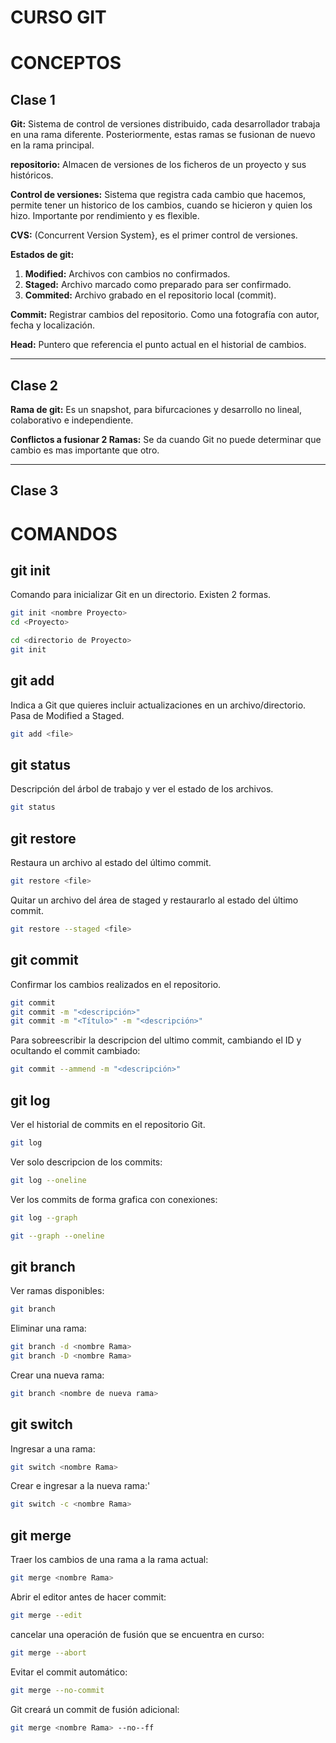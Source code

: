 # **CURSO GIT**

# CONCEPTOS
## **Clase 1**
**Git:**
Sistema de control de versiones distribuido, cada desarrollador trabaja en una rama diferente. Posteriormente, estas ramas se fusionan de nuevo en la rama principal.

**repositorio:**
Almacen de versiones de los ficheros de un proyecto y sus históricos.

**Control de versiones:** 
Sistema que registra cada cambio que hacemos, permite tener un historico de los cambios, cuando se hicieron y quien los hizo. Importante por rendimiento y es flexible.

**CVS:**
(Concurrent Version System}, es el primer control de versiones.

**Estados de git:**
1. **Modified:** Archivos con cambios no confirmados.
2. **Staged:** Archivo marcado como preparado para ser confirmado.
3. **Commited:** Archivo grabado en el repositorio local (commit).

**Commit:** 
Registrar cambios del repositorio. Como una fotografía con autor, fecha y localización.

**Head:** 
Puntero que referencia el punto actual en el historial de cambios.
****
## **Clase 2**
**Rama de git:**
Es un snapshot, para bifurcaciones y desarrollo no lineal, colaborativo e independiente.

**Conflictos a fusionar 2 Ramas:**
Se da cuando Git no puede determinar que cambio es mas importante que otro.
****
## **Clase 3**

# COMANDOS
## git init
Comando para inicializar Git en un directorio. Existen 2 formas.
```bash
git init <nombre Proyecto>
cd <Proyecto>
```
```bash
cd <directorio de Proyecto>
git init
```
## git add
Indica a Git que quieres incluir actualizaciones en un archivo/directorio. Pasa de Modified a Staged.
```bash
git add <file>
```
## git status
Descripción del árbol de trabajo y ver el estado de los archivos.
```bash
git status
```
## git restore
Restaura un archivo al estado del último commit.
 ```bash
git restore <file>
```
Quitar un archivo del área de staged y restaurarlo al estado del último commit.
  ```bash
git restore --staged <file>
```
## git commit
Confirmar los cambios realizados en el repositorio.
  ```bash
git commit
git commit -m "<descripción>"
git commit -m "<Título>" -m "<descripción>"
```
Para sobreescribir la descripcion del ultimo commit, cambiando el ID y ocultando el commit cambiado:
  ```bash
git commit --ammend -m "<descripción>"
```
## git log
Ver el historial de commits en el repositorio Git.
  ```bash
git log
```
Ver solo descripcion de los commits:
  ```bash
git log --oneline
```
Ver los commits de forma grafica con conexiones:
  ```bash
git log --graph
```
```bash
git --graph --oneline
```
## git branch
Ver ramas disponibles:
```bash
git branch
```
Eliminar una rama:
  ```bash
git branch -d <nombre Rama>
git branch -D <nombre Rama>
```  
Crear una nueva rama:
```bash
git branch <nombre de nueva rama>
```
## git switch
Ingresar a una rama:
```bash 
git switch <nombre Rama>
```
Crear e ingresar a la nueva rama:'
```bash 
git switch -c <nombre Rama>
```
## git merge
Traer los cambios de una rama a la rama actual:
 ```bash 
git merge <nombre Rama>
```
Abrir el editor antes de hacer commit:
```bash 
git merge --edit
```
cancelar una operación de fusión que se encuentra en curso:
```bash 
git merge --abort
```
Evitar el commit automático:
 ```bash 
git merge --no-commit
```
Git creará un commit de fusión adicional:
 ```bash 
git merge <nombre Rama> --no--ff
```
